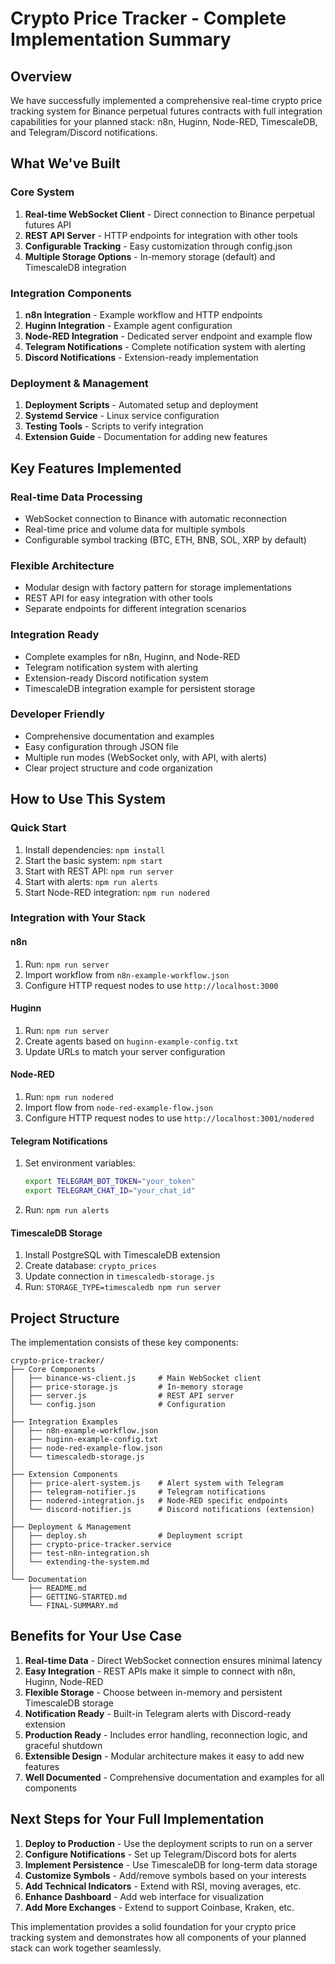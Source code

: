 # Crypto Price Tracker - Complete Implementation Summary

## Overview

We have successfully implemented a comprehensive real-time crypto price tracking system for Binance perpetual futures contracts with full integration capabilities for your planned stack: n8n, Huginn, Node-RED, TimescaleDB, and Telegram/Discord notifications.

## What We've Built

### Core System
1. **Real-time WebSocket Client** - Direct connection to Binance perpetual futures API
2. **REST API Server** - HTTP endpoints for integration with other tools
3. **Configurable Tracking** - Easy customization through config.json
4. **Multiple Storage Options** - In-memory storage (default) and TimescaleDB integration

### Integration Components
1. **n8n Integration** - Example workflow and HTTP endpoints
2. **Huginn Integration** - Example agent configuration
3. **Node-RED Integration** - Dedicated server endpoint and example flow
4. **Telegram Notifications** - Complete notification system with alerting
5. **Discord Notifications** - Extension-ready implementation

### Deployment & Management
1. **Deployment Scripts** - Automated setup and deployment
2. **Systemd Service** - Linux service configuration
3. **Testing Tools** - Scripts to verify integration
4. **Extension Guide** - Documentation for adding new features

## Key Features Implemented

### Real-time Data Processing
- WebSocket connection to Binance with automatic reconnection
- Real-time price and volume data for multiple symbols
- Configurable symbol tracking (BTC, ETH, BNB, SOL, XRP by default)

### Flexible Architecture
- Modular design with factory pattern for storage implementations
- REST API for easy integration with other tools
- Separate endpoints for different integration scenarios

### Integration Ready
- Complete examples for n8n, Huginn, and Node-RED
- Telegram notification system with alerting
- Extension-ready Discord notification system
- TimescaleDB integration example for persistent storage

### Developer Friendly
- Comprehensive documentation and examples
- Easy configuration through JSON file
- Multiple run modes (WebSocket only, with API, with alerts)
- Clear project structure and code organization

## How to Use This System

### Quick Start
1. Install dependencies: `npm install`
2. Start the basic system: `npm start`
3. Start with REST API: `npm run server`
4. Start with alerts: `npm run alerts`
5. Start Node-RED integration: `npm run nodered`

### Integration with Your Stack

#### n8n
1. Run: `npm run server`
2. Import workflow from `n8n-example-workflow.json`
3. Configure HTTP request nodes to use `http://localhost:3000`

#### Huginn
1. Run: `npm run server`
2. Create agents based on `huginn-example-config.txt`
3. Update URLs to match your server configuration

#### Node-RED
1. Run: `npm run nodered`
2. Import flow from `node-red-example-flow.json`
3. Configure HTTP request nodes to use `http://localhost:3001/nodered`

#### Telegram Notifications
1. Set environment variables:
   ```bash
   export TELEGRAM_BOT_TOKEN="your_token"
   export TELEGRAM_CHAT_ID="your_chat_id"
   ```
2. Run: `npm run alerts`

#### TimescaleDB Storage
1. Install PostgreSQL with TimescaleDB extension
2. Create database: `crypto_prices`
3. Update connection in `timescaledb-storage.js`
4. Run: `STORAGE_TYPE=timescaledb npm run server`

## Project Structure

The implementation consists of these key components:

```
crypto-price-tracker/
├── Core Components
│   ├── binance-ws-client.js     # Main WebSocket client
│   ├── price-storage.js         # In-memory storage
│   ├── server.js                # REST API server
│   └── config.json              # Configuration
│
├── Integration Examples
│   ├── n8n-example-workflow.json
│   ├── huginn-example-config.txt
│   ├── node-red-example-flow.json
│   └── timescaledb-storage.js
│
├── Extension Components
│   ├── price-alert-system.js    # Alert system with Telegram
│   ├── telegram-notifier.js     # Telegram notifications
│   ├── nodered-integration.js   # Node-RED specific endpoints
│   └── discord-notifier.js      # Discord notifications (extension)
│
├── Deployment & Management
│   ├── deploy.sh                # Deployment script
│   ├── crypto-price-tracker.service
│   ├── test-n8n-integration.sh
│   └── extending-the-system.md
│
└── Documentation
    ├── README.md
    ├── GETTING-STARTED.md
    └── FINAL-SUMMARY.md
```

## Benefits for Your Use Case

1. **Real-time Data** - Direct WebSocket connection ensures minimal latency
2. **Easy Integration** - REST APIs make it simple to connect with n8n, Huginn, Node-RED
3. **Flexible Storage** - Choose between in-memory and persistent TimescaleDB storage
4. **Notification Ready** - Built-in Telegram alerts with Discord-ready extension
5. **Production Ready** - Includes error handling, reconnection logic, and graceful shutdown
6. **Extensible Design** - Modular architecture makes it easy to add new features
7. **Well Documented** - Comprehensive documentation and examples for all components

## Next Steps for Your Full Implementation

1. **Deploy to Production** - Use the deployment scripts to run on a server
2. **Configure Notifications** - Set up Telegram/Discord bots for alerts
3. **Implement Persistence** - Use TimescaleDB for long-term data storage
4. **Customize Symbols** - Add/remove symbols based on your interests
5. **Add Technical Indicators** - Extend with RSI, moving averages, etc.
6. **Enhance Dashboard** - Add web interface for visualization
7. **Add More Exchanges** - Extend to support Coinbase, Kraken, etc.

This implementation provides a solid foundation for your crypto price tracking system and demonstrates how all components of your planned stack can work together seamlessly.